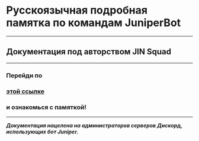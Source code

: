 # **Русскоязычная подробная памятка по командам JuniperBot**
---
## **Документация под авторством JIN Squad**
---

### **Перейди по**

### [этой ссылке]()

### **и ознакомься с памяткой!**
---
***Документация нацелена на администраторов серверов Дискорд, использующих бот Juniper.***